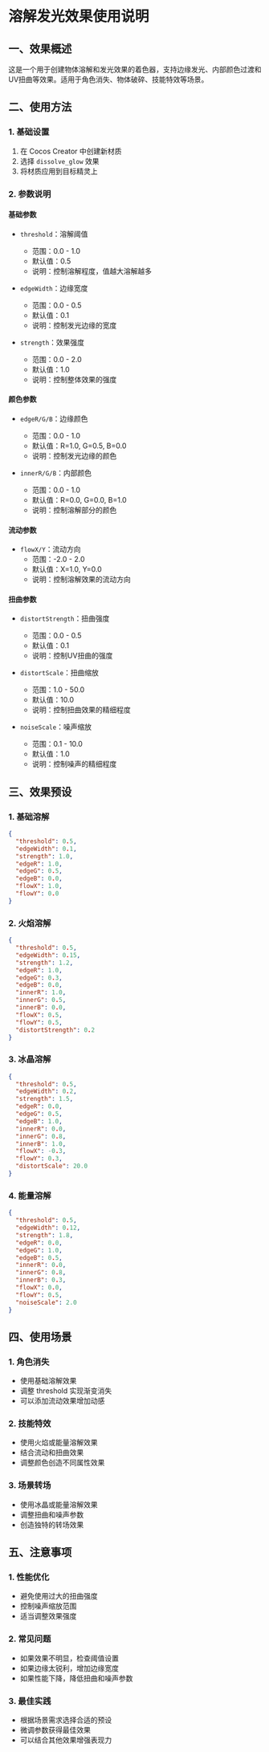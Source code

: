 # 溶解发光效果使用说明

## 一、效果概述

这是一个用于创建物体溶解和发光效果的着色器，支持边缘发光、内部颜色过渡和UV扭曲等效果。适用于角色消失、物体破碎、技能特效等场景。

## 二、使用方法

### 1. 基础设置
1. 在 Cocos Creator 中创建新材质
2. 选择 `dissolve_glow` 效果
3. 将材质应用到目标精灵上

### 2. 参数说明

#### 基础参数
- `threshold`：溶解阈值
  - 范围：0.0 - 1.0
  - 默认值：0.5
  - 说明：控制溶解程度，值越大溶解越多

- `edgeWidth`：边缘宽度
  - 范围：0.0 - 0.5
  - 默认值：0.1
  - 说明：控制发光边缘的宽度

- `strength`：效果强度
  - 范围：0.0 - 2.0
  - 默认值：1.0
  - 说明：控制整体效果的强度

#### 颜色参数
- `edgeR/G/B`：边缘颜色
  - 范围：0.0 - 1.0
  - 默认值：R=1.0, G=0.5, B=0.0
  - 说明：控制发光边缘的颜色

- `innerR/G/B`：内部颜色
  - 范围：0.0 - 1.0
  - 默认值：R=0.0, G=0.0, B=1.0
  - 说明：控制溶解部分的颜色

#### 流动参数
- `flowX/Y`：流动方向
  - 范围：-2.0 - 2.0
  - 默认值：X=1.0, Y=0.0
  - 说明：控制溶解效果的流动方向

#### 扭曲参数
- `distortStrength`：扭曲强度
  - 范围：0.0 - 0.5
  - 默认值：0.1
  - 说明：控制UV扭曲的强度

- `distortScale`：扭曲缩放
  - 范围：1.0 - 50.0
  - 默认值：10.0
  - 说明：控制扭曲效果的精细程度

- `noiseScale`：噪声缩放
  - 范围：0.1 - 10.0
  - 默认值：1.0
  - 说明：控制噪声的精细程度

## 三、效果预设

### 1. 基础溶解
```json
{
  "threshold": 0.5,
  "edgeWidth": 0.1,
  "strength": 1.0,
  "edgeR": 1.0,
  "edgeG": 0.5,
  "edgeB": 0.0,
  "flowX": 1.0,
  "flowY": 0.0
}
```

### 2. 火焰溶解
```json
{
  "threshold": 0.5,
  "edgeWidth": 0.15,
  "strength": 1.2,
  "edgeR": 1.0,
  "edgeG": 0.3,
  "edgeB": 0.0,
  "innerR": 1.0,
  "innerG": 0.5,
  "innerB": 0.0,
  "flowX": 0.5,
  "flowY": 0.5,
  "distortStrength": 0.2
}
```

### 3. 冰晶溶解
```json
{
  "threshold": 0.5,
  "edgeWidth": 0.2,
  "strength": 1.5,
  "edgeR": 0.0,
  "edgeG": 0.5,
  "edgeB": 1.0,
  "innerR": 0.0,
  "innerG": 0.8,
  "innerB": 1.0,
  "flowX": -0.3,
  "flowY": 0.3,
  "distortScale": 20.0
}
```

### 4. 能量溶解
```json
{
  "threshold": 0.5,
  "edgeWidth": 0.12,
  "strength": 1.8,
  "edgeR": 0.0,
  "edgeG": 1.0,
  "edgeB": 0.5,
  "innerR": 0.0,
  "innerG": 0.8,
  "innerB": 0.3,
  "flowX": 0.0,
  "flowY": 0.5,
  "noiseScale": 2.0
}
```

## 四、使用场景

### 1. 角色消失
- 使用基础溶解效果
- 调整 threshold 实现渐变消失
- 可以添加流动效果增加动感

### 2. 技能特效
- 使用火焰或能量溶解效果
- 结合流动和扭曲效果
- 调整颜色创造不同属性效果

### 3. 场景转场
- 使用冰晶或能量溶解效果
- 调整扭曲和噪声参数
- 创造独特的转场效果

## 五、注意事项

### 1. 性能优化
- 避免使用过大的扭曲强度
- 控制噪声缩放范围
- 适当调整效果强度

### 2. 常见问题
- 如果效果不明显，检查阈值设置
- 如果边缘太锐利，增加边缘宽度
- 如果性能下降，降低扭曲和噪声参数

### 3. 最佳实践
- 根据场景需求选择合适的预设
- 微调参数获得最佳效果
- 可以结合其他效果增强表现力 